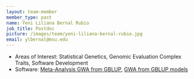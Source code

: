 ```yaml
---
layout: team-member
member_type: past
name: Yeni Liliana Bernal Rubio
job_title: Postdoc
picture: /images/team/yeni-liliana-bernal-rubio.jpg
email: ylbernal@msu.edu
---
```


- Areas of Interest: Statistical Genetics, Genomic Evaluation Complex Traits, Software Development
- Software: [Meta-Analysis GWA from GBLUP](http://tinyurl.com/BLUPMA), [GWA from GBLUP models](https://github.com/steibelj/gwaR)
